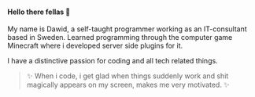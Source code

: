 #### Hello there fellas 👋

My name is Dawid, a self-taught programmer working as an IT-consultant based in Sweden.
Learned programming through the computer game Minecraft where i developed server side plugins for it.

I have a distinctive passion for coding and all tech related things. 

>✨ When i code, i get glad when things suddenly work and shit magically 
 appears on my screen, makes me very motivated. ✨

